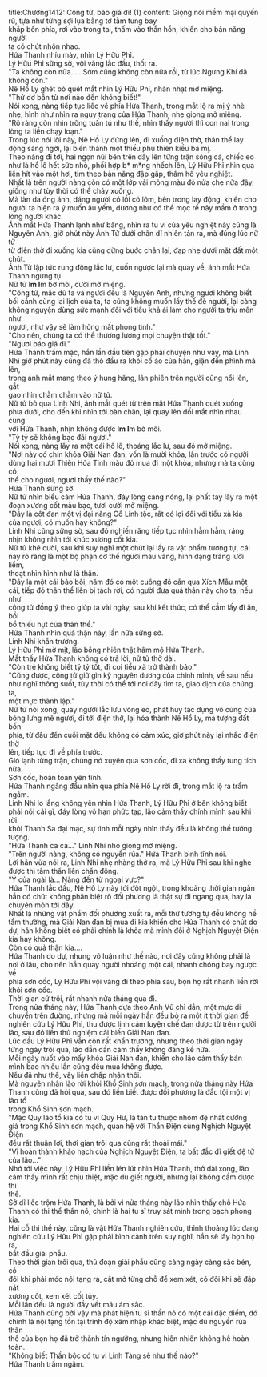 title:Chương1412: Công tử, báo giá đi! (1)
content:
Giọng nói mềm mại quyến rũ, tựa như từng sợi lụa bằng tơ tằm tung bay<br>khắp bốn phía, rơi vào trong tai, thấm vào thần hồn, khiến cho bản năng người<br>ta có chút nhộn nhạo.<br>Hứa Thanh nhíu mày, nhìn Lý Hữu Phỉ.<br>Lý Hữu Phỉ sững sờ, vội vàng lắc đầu, thốt ra.<br>"Ta không còn nữa..... Sớm cũng không còn nữa rồi, từ lúc Ngưng Khí đã<br>không còn."<br>Nê Hồ Ly ghét bỏ quét mắt nhìn Lý Hữu Phỉ, nhàn nhạt mở miệng.<br>"Thứ dơ bẩn từ nơi nào đến không biết!"<br>Nói xong, nàng tiếp tục liếc về phía Hứa Thanh, trong mắt lộ ra mị ý nhè<br>nhẹ, hình như nhìn ra ngụy trang của Hứa Thanh, nhẹ giọng mở miệng.<br>"Rõ ràng còn nhìn trông tuấn tú như thế, nhìn thấy người thì con nai trong<br>lòng ta liền chạy loạn."<br>Trong lúc nói lời này, Nê Hồ Ly đứng lên, đi xuống điện thờ, thân thể lay<br>động sáng ngời, lại biến thành một thiếu phụ thiên kiều bá mị.<br>Theo nàng đi tới, hai ngọn núi bên trên dấy lên từng trận sóng cả, chiếc eo<br>như là hồ lô hết sức nhỏ, phối hợp b* m*ng nhếch lên, Lý Hữu Phỉ nhìn qua<br>liền hít vào một hơi, tim theo bản năng đập gấp, thầm hô yêu nghiệt.<br>Nhất là trên người nàng còn có một lớp vải mỏng màu đỏ nửa che nửa đậy,<br>giống như tùy thời có thể chảy xuống.<br>Mà làn da óng ánh, dáng người có lồi có lõm, bên trong lay động, khiến cho<br>người ta hiện ra ý muốn âu yếm, dường như có thể mọc rể nảy mầm ở trong<br>lòng người khác.<br>Ánh mắt Hứa Thanh lạnh như băng, nhìn ra tu vi của yêu nghiệt này cũng là<br>Nguyên Anh, giờ phút này Ảnh Tử dưới chân dĩ nhiên tản ra, mà đúng lúc nữ tử<br>từ điện thờ đi xuống kia cũng dừng bước chân lại, đạp nhẹ dưới mặt đất một<br>chút.<br>Ảnh Tử lập tức rung động lắc lư, cuốn ngược lại mà quay về, ánh mắt Hứa<br>Thanh ngưng tụ.<br>Nữ tử l**m l**m bờ môi, cười mở miệng.<br>"Công tử, mặc dù ta và ngươi đều là Nguyên Anh, nhưng ngươi không biết<br>bối cảnh cùng lai lịch của ta, ta cũng không muốn lấy thế đè người, lại càng<br>không nguyện dùng sức mạnh đối với tiểu khả ái làm cho người ta trìu mến như<br>ngươi, như vậy sẽ làm hỏng mất phong tình."<br>"Cho nên, chúng ta có thể thương lượng mọi chuyện thật tốt."<br>"Ngươi báo giá đi."<br>Hứa Thanh trầm mặc, hắn lần đầu tiên gặp phải chuyện như vậy, mà Linh<br>Nhi giờ phút này cũng đã thò đầu ra khỏi cổ áo của hắn, giận đến phình má lên,<br>trong ánh mắt mang theo ý hung hăng, lân phiến trên người cũng nổi lên, gắt<br>gao nhìn chằm chằm vào nữ tử.<br>Nữ tử bỏ qua Linh Nhi, ánh mắt quét từ trên mặt Hứa Thanh quét xuống<br>phía dưới, cho đến khi nhìn tới bàn chân, lại quay lên đối mắt nhìn nhau cùng<br>với Hứa Thanh, nhịn không được l**m l**m bờ môi.<br>"Tỷ tỷ sẽ không bạc đãi ngươi."<br>Nói xong, nàng lấy ra một cái hồ lô, thoáng lắc lư, sau đó mở miệng.<br>"Nơi này có chín khỏa Giải Nan đan, vốn là mười khỏa, lần trước có người<br>dùng hai mươi Thiên Hỏa Tinh màu đỏ mua đi một khỏa, nhưng mà ta cũng có<br>thể cho ngươi, ngươi thấy thế nào?"<br>Hứa Thanh sững sờ.<br>Nữ tử nhìn biểu cảm Hứa Thanh, đáy lòng càng nóng, lại phất tay lấy ra một<br>đoạn xương cốt màu bạc, tươi cười mở miệng.<br>"Đây là cốt đan một vị đại năng Cổ Linh tộc, rất có lợi đối với tiểu xà kia<br>của ngươi, có muốn hay không?"<br>Linh Nhi cũng sững sờ, sau đó nghiến răng tiếp tục nhìn hằm hằm, ráng<br>nhịn không nhìn tới khúc xương cốt kia.<br>Nữ tử khẽ cười, sau khi suy nghĩ một chút lại lấy ra vật phẩm tương tự, cái<br>này rõ ràng là một bộ phận cơ thể người màu vàng, hình dạng trăng lưỡi liềm,<br>thoạt nhìn hình như là thận.<br>"Đây là một cái bảo bối, năm đó có một cuồng đồ cắn qua Xích Mẫu một<br>cái, tiếp đó thân thể liền bị tách rời, có người đưa quả thận này cho ta, nếu như<br>công tử đồng ý theo giúp ta vài ngày, sau khi kết thúc, có thể cầm lấy đi ăn, bồi<br>bổ thiếu hụt của thân thể."<br>Hứa Thanh nhìn quả thận này, lần nữa sững sờ.<br>Linh Nhi khẩn trương.<br>Lý Hữu Phỉ mờ mịt, lão bỗng nhiên thật hâm mộ Hứa Thanh.<br>Mắt thấy Hứa Thanh không có trả lời, nữ tử thở dài.<br>"Còn trẻ không biết tỷ tỷ tốt, đi coi tiểu xà trở thành bảo."<br>"Cũng được, công tử giữ gìn kỹ nguyên dương của chính mình, về sau nếu<br>như nghĩ thông suốt, tùy thời có thể tới nơi đây tìm ta, giao dịch của chúng ta,<br>một mực thành lập."<br>Nữ tử nói xong, quay người lắc lưu vòng eo, phát huy tác dụng vô cùng của<br>bóng lưng mê người, đi tới điện thờ, lại hóa thành Nê Hồ Ly, mà tượng đất bốn<br>phía, từ đầu đến cuối mặt đều không có cảm xúc, giờ phút này lại nhấc điện thờ<br>lên, tiếp tục đi về phía trước.<br>Gió lạnh từng trận, chúng nó xuyên qua sơn cốc, đi xa không thấy tung tích<br>nữa.<br>Sơn cốc, hoàn toàn yên tĩnh.<br>Hứa Thanh ngẩng đầu nhìn qua phía Nê Hồ Ly rời đi, trong mắt lộ ra trầm<br>ngâm.<br>Linh Nhi lo lắng không yên nhìn Hứa Thanh, Lý Hữu Phỉ ở bên không biết<br>phải nói cái gì, đáy lòng vô hạn phức tạp, lão cảm thấy chính mình sau khi rời<br>khỏi Thanh Sa đại mạc, sự tình mỗi ngày nhìn thấy đều là không thể tưởng<br>tượng.<br>"Hứa Thanh ca ca..." Linh Nhi nhỏ giọng mở miệng.<br>"Trên người nàng, không có nguyền rủa." Hứa Thanh bình tĩnh nói.<br>Lời hắn vừa nói ra, Linh Nhi nhẹ nhàng thở ra, mà Lý Hữu Phỉ sau khi nghe<br>được thì tâm thần liền chấn động.<br>"Ý của ngài là... Nàng đến từ ngoại vực?"<br>Hứa Thanh lắc đầu, Nê Hồ Ly này tới đột ngột, trong khoảng thời gian ngắn<br>hắn có chút không phân biệt rõ đối phương là thật sự đi ngang qua, hay là<br>chuyên môn tới đây.<br>Nhất là những vật phẩm đối phương xuất ra, mỗi thứ tương tự đều không hề<br>tầm thường, mà Giải Nan đan bị mua đi kia khiến cho Hứa Thanh có chút do<br>dự, hắn không biết có phải chính là khỏa mà mình đổi ở Nghịch Nguyệt Điện<br>kia hay không.<br>Còn có quả thận kia....<br>Hứa Thanh do dự, nhưng vô luận như thế nào, nơi đây cũng không phải là<br>nơi ở lâu, cho nên hắn quay người nhoáng một cái, nhanh chóng bay ngược về<br>phía sơn cốc, Lý Hữu Phỉ vội vàng đi theo phía sau, bọn họ rất nhanh liền rời<br>khỏi sơn cốc.<br>Thời gian cứ trôi, rất nhanh nửa tháng qua đi.<br>Trong nửa tháng này, Hứa Thanh dựa theo Anh Vũ chỉ dẫn, một mực di<br>chuyển trên đường, nhưng mà mỗi ngày hắn đều bỏ ra một ít thời gian để<br>nghiên cứu Lý Hữu Phỉ, thu được linh cảm luyện chế đan dược từ trên người<br>lão, sau đó liền thử nghiệm cải biến Giải Nan đan.<br>Lúc đầu Lý Hữu Phỉ vẫn còn rất khẩn trương, nhưng theo thời gian ngày<br>từng ngày trôi qua, lão dần dần cảm thấy không đáng kể nữa.<br>Mỗi ngày nuốt vào mấy khỏa Giải Nan đan, khiến cho lão cảm thấy bán<br>mình bao nhiêu lần cũng đều mua không được.<br>Nếu đã như thế, vậy liền chấp nhận thôi.<br>Mà nguyên nhân lão rời khỏi Khổ Sinh sơn mạch, trong nửa tháng này Hứa<br>Thanh cũng đã hỏi qua, sau đó liền biết được đối phương là đắc tội một vị lão tổ<br>trong Khổ Sinh sơn mạch.<br>"Mặc Quy lão tổ kia có tu vi Quy Hư, là tán tu thuộc nhóm đệ nhất cường<br>giả trong Khổ Sinh sơn mạch, quan hệ với Thần Điện cùng Nghịch Nguyệt Điện<br>đều rất thuận lợi, thời gian trôi qua cũng rất thoải mái."<br>"Vì hoàn thành khảo hạch của Nghịch Nguyệt Điện, ta bất đắc dĩ giết đệ tử<br>của lão..."<br>Nhớ tới việc này, Lý Hữu Phỉ liền lén lút nhìn Hứa Thanh, thở dài xong, lão<br>cảm thấy mình rất chịu thiệt, mặc dù giết người, nhưng lại không cầm được thi<br>thể.<br>Sở dĩ liếc trộm Hứa Thanh, là bởi vì nửa tháng này lão nhìn thấy chỗ Hứa<br>Thanh có thi thể thần nô, chính là hai tu sĩ truy sát mình trong bạch phong kia.<br>Hai cỗ thi thể này, cũng là vật Hứa Thanh nghiên cứu, thỉnh thoảng lúc đang<br>nghiên cứu Lý Hữu Phỉ gặp phải bình cảnh trên suy nghĩ, hắn sẽ lấy bọn họ ra,<br>bắt đầu giải phẫu.<br>Theo thời gian trôi qua, thủ đoạn giải phẫu cũng càng ngày càng sắc bén, có<br>đôi khi phải móc nội tạng ra, cắt mở từng chỗ để xem xét, có đôi khi sẽ đập nát<br>xương cốt, xem xét cốt tủy.<br>Mỗi lần đều là người đầy vết máu ám sắc.<br>Hứa Thanh cũng bởi vậy mà phát hiện tu sĩ thần nô có một cái đặc điểm, đó<br>chính là nội tạng tồn tại trình độ xâm nhập khác biệt, mặc dù nguyền rủa thân<br>thể của bọn họ đã trở thành tín ngưỡng, nhưng hiển nhiên không hề hoàn toàn.<br>"Không biết Thần bộc có tu vi Linh Tàng sẽ như thế nào?"<br>Hứa Thanh trầm ngâm.